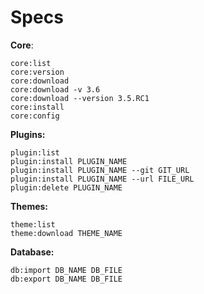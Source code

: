 # Specs

**Core**:

```
core:list
core:version
core:download
core:download -v 3.6
core:download --version 3.5.RC1
core:install
core:config
```

**Plugins:**

```
plugin:list
plugin:install PLUGIN_NAME
plugin:install PLUGIN_NAME --git GIT_URL
plugin:install PLUGIN_NAME --url FILE_URL
plugin:delete PLUGIN_NAME
```

**Themes:**

```
theme:list
theme:download THEME_NAME
```

**Database:**

```
db:import DB_NAME DB_FILE
db:export DB_NAME DB_FILE
```